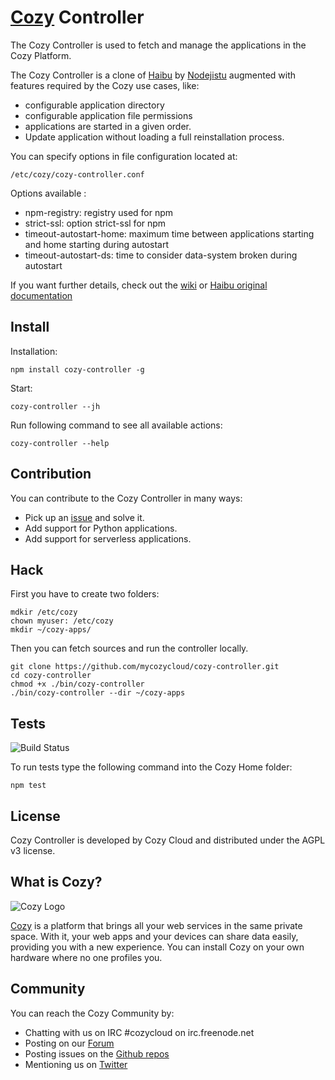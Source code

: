 # [Cozy](http://cozy.io) Controller

The Cozy Controller is used to fetch and manage the applications in the Cozy
Platform. 

The Cozy Controller is a clone of [Haibu](https://github.com/nodejitsu/haibu)
by [Nodejistu](https://www.nodejitsu.com/) augmented with features required by
the Cozy use cases, like:

* configurable application directory
* configurable application file permissions
* applications are started in a given order.
* Update application without loading a full reinstallation process.

You can specify options in file configuration located at:

    /etc/cozy/cozy-controller.conf

Options available :

* npm-registry: registry used for npm
* strict-ssl: option strict-ssl for npm
* timeout-autostart-home: maximum time between applications starting and home starting during autostart
* timeout-autostart-ds: time to consider data-system broken during autostart


If you want further details, check out the 
[wiki](https://github.com/mycozycloud/cozy-controller/wiki) or 
[Haibu original documentation](https://github.com/nodejitsu/haibu/blob/master/README.md)


## Install

Installation:

    npm install cozy-controller -g

Start:

    cozy-controller --jh

Run following command to see all available actions:

    cozy-controller --help

## Contribution

You can contribute to the Cozy Controller in many ways:

* Pick up an [issue](https://github.com/mycozycloud/cozy-controller/issues?state=open) and solve it.
* Add support for Python applications.
* Add support for serverless applications.

## Hack

First you have to create two folders:

    mdkir /etc/cozy
    chown myuser: /etc/cozy
    mkdir ~/cozy-apps/

Then you can fetch sources and run the controller locally.

    git clone https://github.com/mycozycloud/cozy-controller.git
    cd cozy-controller
    chmod +x ./bin/cozy-controller
    ./bin/cozy-controller --dir ~/cozy-apps


## Tests

![Build
Status](https://travis-ci.org/mycozycloud/cozy-controller.png?branch=master)

To run tests type the following command into the Cozy Home folder:

    npm test

## License

Cozy Controller is developed by Cozy Cloud and distributed under the AGPL v3
license.

## What is Cozy?

![Cozy Logo](https://raw.github.com/mycozycloud/cozy-setup/gh-pages/assets/images/happycloud.png)

[Cozy](http://cozy.io) is a platform that brings all your web services in the
same private space.  With it, your web apps and your devices can share data
easily, providing you with a new experience. You can install Cozy on your own
hardware where no one profiles you. 

## Community 

You can reach the Cozy Community by:

* Chatting with us on IRC #cozycloud on irc.freenode.net
* Posting on our [Forum](https://groups.google.com/forum/?fromgroups#!forum/cozy-cloud)
* Posting issues on the [Github repos](https://github.com/mycozycloud/)
* Mentioning us on [Twitter](http://twitter.com/mycozycloud)


